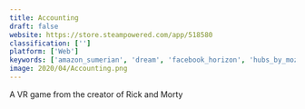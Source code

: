 ```yaml
---
title: Accounting
draft: false 
website: https://store.steampowered.com/app/518580
classification: ['']
platform: ['Web']
keywords: ['amazon_sumerian', 'dream', 'facebook_horizon', 'hubs_by_mozilla', 'portal_spaces', 'project_lume', 'science_simulations_by_kosmos_school', 'sky_city_vr', 'snap_art', 'spatial', 'vrchat', 'veer_vr']
image: 2020/04/Accounting.png
---
```

A VR game from the creator of Rick and Morty